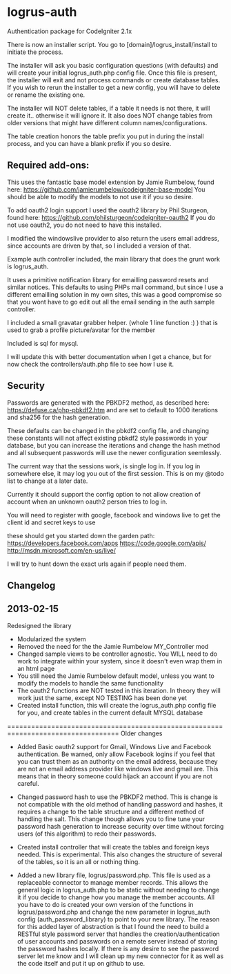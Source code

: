 logrus-auth
===========

Authentication package for CodeIgniter 2.1x

There is now an installer script.  You go to [domain]/logrus_install/install to initiate the process.

The installer will ask you basic configuration questions (with defaults) and will create your initial logrus_auth.php config file.  Once this file is present, the installer will exit and not process commands or create database tables.  If you wish to rerun the installer to get a new config, you will have to delete or rename the existing one.

The installer will NOT delete tables, if a table it needs is not there, it will create it.. otherwise it will ignore it.  It also does NOT change tables from older versions that might have different column names/configurations.

The table creation honors the table prefix you put in during the install process, and you can have a blank prefix if you so desire.

Required add-ons:
---------
This uses the fantastic base model extension by Jamie Rumbelow, found here:
https://github.com/jamierumbelow/codeigniter-base-model
You should be able to modify the models to not use it if you so desire.

To add oauth2 login support I used the oauth2 library by Phil Sturgeon, found here:
https://github.com/philsturgeon/codeigniter-oauth2
If you do not use oauth2, you do not need to have this installed.

I modified the windowslive provider to also return the users email address, since accounts are driven by that, so I included a version of that.

Example auth controller included, the main library that does the grunt work is logrus_auth.

It uses a primitive notification library for emailling password resets and similar notices.  This defaults to using PHPs mail command, but since I use a different emailling solution in my own sites, this was a good compromise so that you wont have to go edit out all the email sending in the auth sample controller.

I included a small gravatar grabber helper. (whole 1 line function :) ) that is used to grab a profile
picture/avatar for the member

Included is sql for mysql.

I will update this with better documentation when I get a chance, but for now check the controllers/auth.php
file to see how I use it.

Security
--------
Passwords are generated with the PBKDF2 method, as described here: https://defuse.ca/php-pbkdf2.htm and are set
to default to 1000 iterations and sha256 for the hash generation.

These defaults can be changed in the pbkdf2 config file, and changing these constants will not affect existing pbkdf2
style passwords in your database, but you can increase the iterations and change the hash method and all subsequent passwords will use the newer configuration seemlessly.

The current way that the sessions work, is single log in.  If you log in somewhere else, it may log you out
of the first session.  This is on my @todo list to change at a later date.

Currently it should support the config option to not allow creation of account when an unknown oauth2 person tries to log in.

You will need to register with google, facebook and windows live to get the client id and secret keys to use

these should get you started down the garden path:
https://developers.facebook.com/apps
https://code.google.com/apis/
http://msdn.microsoft.com/en-us/live/

I will try to hunt down the exact urls again if people need them.


Changelog
---------
2013-02-15
----------
Redesigned the library
* Modularized the system
* Removed the need for the the Jamie Rumbelow MY_Controller mod
* Changed sample views to be controller agnostic.  You WILL need to do work to integrate within your system, since it doesn't even wrap them in an html page
* You still need the Jamie Rumbelow default model, unless you want to modify the models to handle the same functionality
* The oauth2 functions are NOT tested in this iteration.  In theory they will work just the same, except NO TESTING has been done yet
* Created install function, this will create the logrus_auth.php config file for you, and create tables in the current default MYSQL database

==================================================================================
Older changes

- Added Basic oauth2 support for Gmail, Windows Live and Facebook authentication.
Be warned, only allow Facebook logins if you feel that you can trust them as an authority on the email address, because
they are not an email address provider like windows live and gmail are.  This means that in theory someone could
hijack an account if you are not careful.

- Changed password hash to use the PBKDF2 method.  This is change is not compatible with the old method of handling
password and hashes, it requires a change to the table structure and a different method of handling the salt.  This
change though allows you to fine tune your password hash generation to increase security over time without forcing
 users (of this algorithm) to redo their passwords.

- Created install controller that will create the tables and foreign keys needed.  This is experimental.  This also
changes the structure of several of the tables, so it is an all or nothing thing.

- Added a new library file, logrus/password.php.  This file is used as a replaceable connector to manage member records.
This allows the general logic in logrus_auth.php to be static without needing to change it if you decide to change how
you manage the member accounts.  All you have to do is created your own version of the functions in logrus/password.php
and change the new parameter in logrus_auth config (auth_password_library) to point to your new library.  The reason
for this added layer of abstraction is that I found the need to build a RESTful style password server that handles
the creation/authentication of user accounts and passwords on a remote server instead of storing the password hashes
locally.  If there is any desire to see the password server let me know and I will clean up my new connector for it as
well as the code itself and put it up on github to use.
